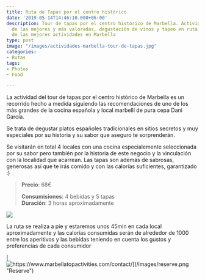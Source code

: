 ```yaml
---
title: Ruta de Tapas por el centro histórico
date: '2019-05-14T14:46:10.000+06:00'
description: Tour de tapas por el centro histórico de Marbella. Actividades tuísticas
  de las mejores y más valoradas, degustación de vinos y tapeo en ruta. Tour a pie
  de las mejores actividades en Marbella
type: post
image: "/images/actividades-marbella-tour-de-tapas.jpg"
categories:
- Rutas
tags:
- Photos
- Food

---
```

La actividad del tour de tapas por el centro histórico de Marbella es un recorrido hecho a medida siguiendo las recomendaciones de uno de los más grandes de la cocina española y local marbellí de pura cepa Dani García.

Se trata de degustar platos españoles tradicionales en sitios secretos y muy especiales por su historia y su sabor que aseguro te sorprenderán.

Se visitarán en total 4 locales con una cocina especialemente seleccionada por su sabor pero también por la historia de este negocio y la vinculación con la localidad que acarrean. Las tapas son además de sabrosas, generosas así que te irás comido y con las calorías suficientes, garantizado :)

> **Precio**: 68€
>
> **Consumisiones**: 4 bebidas y 5 tapas  
> **Duración**: 3 horas aproximadamente

![](/images/actividades-marbella-tour-de-tapas-ruta.jpg)

La ruta se realiza a pie y estaremos unos 45min en cada local aproximadamente y las calorías consumidas serán de alrededor de 1000 entre los aperitivos y las bebidas teniendo en cuenta los gustos y preferencias de cada consumidor

[![https://www.marbellatopactivities.com/contact/](/images/reserve.png "Reserve")](https://www.marbellatopactivities.com/contact/ "Reserve")